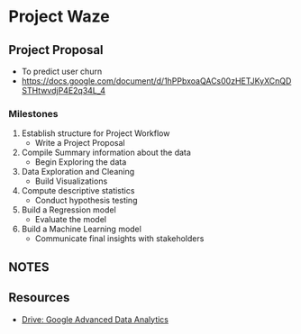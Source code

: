 # Project Waze
<!-- markdownlint-disable MD034 MD033 -->

## Project Proposal

- To predict user churn
- https://docs.google.com/document/d/1hPPbxoaQACs00zHETJKyXCnQDSTHtwvdjP4E2q34L_4

### Milestones

1. Establish structure for Project Workflow
   - Write a Project Proposal
2. Compile Summary information about the data
   - Begin Exploring the data
3. Data Exploration and Cleaning
   - Build Visualizations
4. Compute descriptive statistics
   - Conduct hypothesis testing
5. Build a Regression model
   - Evaluate the model
6. Build a Machine Learning model
   - Communicate final insights with stakeholders

## NOTES


## Resources

- [Drive: Google Advanced Data Analytics](https://drive.google.com/drive/u/0/folders/13yQ4PqNDD_h3zUljxDNlqXNS-lb_K6Iy)
